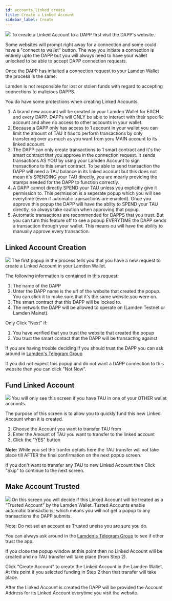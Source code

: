 ```yaml
---
id: accounts_linked_create
title: Create a Linked Account
sidebar_label: Create
---
```

![](/img/wallet/gif/1.0.0_dapp_connection.gif)
To create a Linked Account to a DAPP first visit the DAPP's website. 

Some websites will prompt right away for a connection and some could have a "connect to wallet" button.  The way you initiate a connection is entirely upto the DAPP but you will always need to have your wallet unlocked to be able to accept DAPP connection requests.

Once the DAPP has initaited a connection request to your Lamden Wallet the process is the same.

Lamden is not responsible for lost or stolen funds with regard to accepting connections to malicious DAPPS.

You do have some protections when creating Linked Accounts.
1. A brand new account will be created in your Lamden Wallet for EACH and every DAPP.  DAPPs will ONLY be able to interact with their specific account and ahve no access to other accounts in your wallet.
2. Because a DAPP only has access to 1 account in your wallet you can limit the amount of TAU it has to perform transactions by only transfering over as much as you want from yoru MAIN account to its linked account.
3. The DAPP can only create transactions to 1 smart contract and it's the smart contract that you approve in the connection request. It sends transactions AS YOU by using your Lamden Account to sign transactions to this smart contract.  To be able to send transaction the DAPP will need a TAU balance in its linked account but this does not mean it's SPENDING your TAU directly, you are mearly providing the stamps needed for the DAPP to function correctly.
4. A DAPP cannot directly SPEND your TAU unless you explicitly give it permission to. This permission is a seperate popup which you will see everytime (even if automatic transactions are enabled). Once you approve this popup the DAPP will have the abilty to SPEND your TAU directly, so always take caution when approving that popup.
5. Automatic transactions are recommended for DAPPS that you trust. But you can turn this feature off to see a popup EVERYTIME the DAPP sends a transaction through your wallet.  This means ou will have the ability to manually approve every transaction.

## Linked Account Creation
![](/img/wallet/linked_account_popup_1.png)
The first popup in the process tells you that you have a new request to create a Linked Account in your Lamden Wallet.

The following information is contained in this request:
1. The name of the DAPP
2. Unter the DAPP name is the url of the website that created the popup.  You can click it to make sure that it's the same website you were on.
3. The smart contract that this DAPP will be locked to.
4. The network the DAPP will be allowed to operate on (Lamden Testnet or Lamden Mainet).

Only Click "Next" if:
1. You have verified that you trust the website that created the popup
2. You trust the smart contact that the DAPP will be transacting against

If you are having trouble deciding if you should trust the DAPP you can ask around in [Lamden's Telegram Group](https://t.me/lamdenchat)

If you did not expect this popup and do not want a DAPP connection to this website then you can click "Not Now".



## Fund Linked Account
![](/img/wallet/linked_account_popup_2.png)
You will only see this screen if you have TAU in one of your OTHER wallet accounts.

The purpose of this screen is to allow you to quickly fund this new Linked Account when it is created.
1. Choose the Account you want to transfer TAU from
2. Enter the Amount of TAU you want to transfer to the linked account
3. Click the "YES" button

<b>Note:</b> While you set the tranfer details here the TAU transfer will not take place till AFTER the final confirmation on the next popup screen.

If you don't want to transfer any TAU to new Linked Account then Click "Skip" to continue to the next screen.




## Make Account Trusted
![](/img/wallet/linked_account_popup_3.png)
On this screen you will decide if this Linked Account will be treated as a "Trusted Account" by the Lamden Wallet.  Tusted Accounts enable automatic transactions; which means you will not get a popup to any transactions the DAPP submits.

Note: Do not set an account as Trusted unelss you are sure you do. 

You can always ask around in the [Lamden's Telegram Group](https://t.me/lamdenchat) to see if other trust the app.

If you close the popup window at this point then no Linked Account will be created and no TAU transfer will take place (from Step 2).

Click "Create Account" to create the Linked Account in the Lamden Wallet.  At this point if you selected funding in Step 2 then that transfer will take place.

After the Linked Account is created the DAPP will be provided the Account Address for its Linked Account everytime you visit the website.

